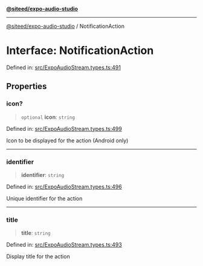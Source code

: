 [**@siteed/expo-audio-studio**](../README.md)

***

[@siteed/expo-audio-studio](../README.md) / NotificationAction

# Interface: NotificationAction

Defined in: [src/ExpoAudioStream.types.ts:491](https://github.com/deeeed/expo-audio-stream/blob/cbd4a23f12073e71995f65e1ad122e720eefa920/packages/expo-audio-studio/src/ExpoAudioStream.types.ts#L491)

## Properties

### icon?

> `optional` **icon**: `string`

Defined in: [src/ExpoAudioStream.types.ts:499](https://github.com/deeeed/expo-audio-stream/blob/cbd4a23f12073e71995f65e1ad122e720eefa920/packages/expo-audio-studio/src/ExpoAudioStream.types.ts#L499)

Icon to be displayed for the action (Android only)

***

### identifier

> **identifier**: `string`

Defined in: [src/ExpoAudioStream.types.ts:496](https://github.com/deeeed/expo-audio-stream/blob/cbd4a23f12073e71995f65e1ad122e720eefa920/packages/expo-audio-studio/src/ExpoAudioStream.types.ts#L496)

Unique identifier for the action

***

### title

> **title**: `string`

Defined in: [src/ExpoAudioStream.types.ts:493](https://github.com/deeeed/expo-audio-stream/blob/cbd4a23f12073e71995f65e1ad122e720eefa920/packages/expo-audio-studio/src/ExpoAudioStream.types.ts#L493)

Display title for the action
